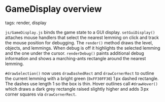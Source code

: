 # GameDisplay overview

tags: render, display

`js/GameDisplay.js` binds the game state to a GUI display. `setGuiDisplay()` attaches mouse handlers that select the nearest lemming on click and track the mouse position for debugging. The `render()` method draws the level, objects, and lemmings. When debug is off it highlights the selected lemming and the one under the cursor. `renderDebug()` paints additional debug information and shows a marching-ants rectangle around the nearest lemming.

`#drawSelection()` now uses `drawDashedRect` and `drawCornerRect` to outline the current lemming with a bright green (`0xFF30FF30`) 1 px dashed rectangle. The dashes use length 1 so the box is thin. Hover outlines call `#drawHover()` which draws a dark grey rectangle raised slightly higher and adds 3 px corner squares via `drawCornerRect`.
